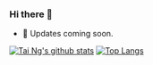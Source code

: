 ### Hi there 👋

<!--
**ndhuutai/ndhuutai** is a ✨ _special_ ✨ repository because its `README.md` (this file) appears on your GitHub profile.

Here are some ideas to get you started:

- 👯 I’m looking to collaborate on ...
- 🤔 I’m looking for help with ...
- 💬 Ask me about ...
- 📫 How to reach me: ...
- 😄 Pronouns: ...
- ⚡ Fun fact: ...
-->

- 🔭 Updates coming soon.

[![Tai Ng's github stats](https://github-readme-stats.vercel.app/api?username=ndhuutai&count_private=true&show_icons=true&theme=algolia)](https://github.com/anuraghazra/github-readme-stats)
[![Top Langs](https://github-readme-stats.vercel.app/api/top-langs/?username=ndhuutai&exclude_repo=neo-one-build,neo-one-v3-build&layout=compact&theme=algolia)](https://github.com/anuraghazra/github-readme-stats)
